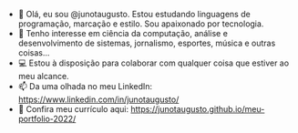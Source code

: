 - 👋 Olá, eu sou @junotaugusto. Estou estudando linguagens de programação, marcação e estilo. Sou apaixonado por tecnologia.
- 👀 Tenho interesse em ciência da computação, análise e desenvolvimento de sistemas, jornalismo, esportes, música e outras coisas... 
- 💻 Estou à disposição para colaborar com qualquer coisa que estiver ao meu alcance.
- 📫 Da uma olhada no meu LinkedIn: https://www.linkedin.com/in/junotaugusto/
- 👔 Confira meu currículo aqui: https://junotaugusto.github.io/meu-portfolio-2022/
<!---
junotaugusto/junotaugusto is a ✨ special ✨ repository because its `README.md` (this file) appears on your GitHub profile.
You can click the Preview link to take a look at your changes.
--->
